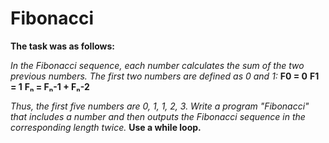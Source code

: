 # Fibonacci

**The task was as follows:**

*In the Fibonacci sequence, each number calculates the sum of the two previous numbers. The first two numbers are defined as 0 and 1:*
**F0 = 0**
**F1 = 1**
**Fₙ = Fₙ-1 + Fₙ-2**

*Thus, the first five numbers are 0, 1, 1, 2, 3. Write a program "Fibonacci" that includes a number and then outputs the Fibonacci sequence in the corresponding length twice.* **Use a while loop.**
